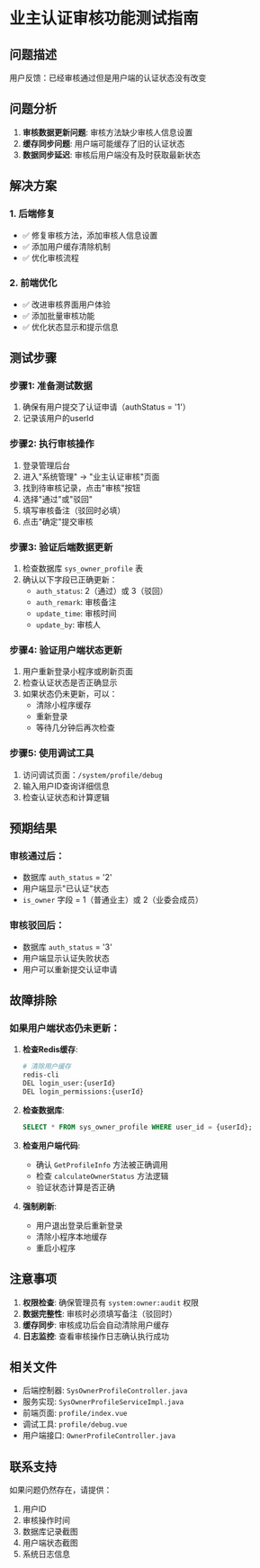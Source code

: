 # 业主认证审核功能测试指南

## 问题描述
用户反馈：已经审核通过但是用户端的认证状态没有改变

## 问题分析
1. **审核数据更新问题**: 审核方法缺少审核人信息设置
2. **缓存同步问题**: 用户端可能缓存了旧的认证状态
3. **数据同步延迟**: 审核后用户端没有及时获取最新状态

## 解决方案

### 1. 后端修复
- ✅ 修复审核方法，添加审核人信息设置
- ✅ 添加用户缓存清除机制
- ✅ 优化审核流程

### 2. 前端优化
- ✅ 改进审核界面用户体验
- ✅ 添加批量审核功能
- ✅ 优化状态显示和提示信息

## 测试步骤

### 步骤1: 准备测试数据
1. 确保有用户提交了认证申请（authStatus = '1'）
2. 记录该用户的userId

### 步骤2: 执行审核操作
1. 登录管理后台
2. 进入"系统管理" -> "业主认证审核"页面
3. 找到待审核记录，点击"审核"按钮
4. 选择"通过"或"驳回"
5. 填写审核备注（驳回时必填）
6. 点击"确定"提交审核

### 步骤3: 验证后端数据更新
1. 检查数据库 `sys_owner_profile` 表
2. 确认以下字段已正确更新：
   - `auth_status`: 2（通过）或 3（驳回）
   - `auth_remark`: 审核备注
   - `update_time`: 审核时间
   - `update_by`: 审核人

### 步骤4: 验证用户端状态更新
1. 用户重新登录小程序或刷新页面
2. 检查认证状态是否正确显示
3. 如果状态仍未更新，可以：
   - 清除小程序缓存
   - 重新登录
   - 等待几分钟后再次检查

### 步骤5: 使用调试工具
1. 访问调试页面：`/system/profile/debug`
2. 输入用户ID查询详细信息
3. 检查认证状态和计算逻辑

## 预期结果

### 审核通过后：
- 数据库 `auth_status` = '2'
- 用户端显示"已认证"状态
- `is_owner` 字段 = 1（普通业主）或 2（业委会成员）

### 审核驳回后：
- 数据库 `auth_status` = '3'
- 用户端显示认证失败状态
- 用户可以重新提交认证申请

## 故障排除

### 如果用户端状态仍未更新：

1. **检查Redis缓存**:
   ```bash
   # 清除用户缓存
   redis-cli
   DEL login_user:{userId}
   DEL login_permissions:{userId}
   ```

2. **检查数据库**:
   ```sql
   SELECT * FROM sys_owner_profile WHERE user_id = {userId};
   ```

3. **检查用户端代码**:
   - 确认 `GetProfileInfo` 方法被正确调用
   - 检查 `calculateOwnerStatus` 方法逻辑
   - 验证状态计算是否正确

4. **强制刷新**:
   - 用户退出登录后重新登录
   - 清除小程序本地缓存
   - 重启小程序

## 注意事项

1. **权限检查**: 确保管理员有 `system:owner:audit` 权限
2. **数据完整性**: 审核时必须填写备注（驳回时）
3. **缓存同步**: 审核成功后会自动清除用户缓存
4. **日志监控**: 查看审核操作日志确认执行成功

## 相关文件

- 后端控制器: `SysOwnerProfileController.java`
- 服务实现: `SysOwnerProfileServiceImpl.java`
- 前端页面: `profile/index.vue`
- 调试工具: `profile/debug.vue`
- 用户端接口: `OwnerProfileController.java`

## 联系支持

如果问题仍然存在，请提供：
1. 用户ID
2. 审核操作时间
3. 数据库记录截图
4. 用户端状态截图
5. 系统日志信息